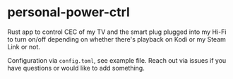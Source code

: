 # personal-power-ctrl
Rust app to control CEC of my TV and the smart plug plugged into my Hi-Fi to turn on/off
depending on whether there's playback on Kodi or my Steam Link or not.

Configuration via `config.toml`, see example file.
Reach out via issues if you have questions or would like to add something.


